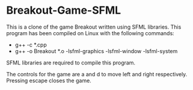# Breakout-Game-SFML
This is a clone of the game Breakout written using SFML libraries.
This program has been compiled on Linux with the following commands:
  - g++ -c *.cpp
  - g++ -o Breakout *.o -lsfml-graphics -lsfml-window -lsfml-system
  
SFML libraries are required to compile this program.

The controls for the game are a and d to move left and right respectively. Pressing escape closes the game.
